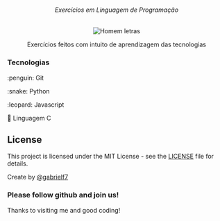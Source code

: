<div align="center">
  <h6>Exercícios em Linguagem de Programação</h6>
  
  <img alt="Homem letras" src="https://github.com/gabrielf7/code-exercises/blob/master/readme-files/h-letras.gif" >
  
  <p>Exercícios feitos com intuito de aprendizagem das tecnologias</p>
</div>

### Tecnologias

<p>
  :penguin: Git
</p>

<p>
  :snake: Python
</p>

<p>
  :leopard: Javascript
</p>

<p>
  🎅 Linguagem C
</p>

## License

This project is licensed under the MIT License - see the [LICENSE](https://github.com/gabrielf7/PrimeiroBootstrap/blob/master/LICENSE) file for details.

Create by [@gabrielf7](https://github.com/gabrielf7)

### Please follow github and join us!
Thanks to visiting me and good coding!

